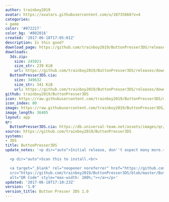 ```yaml
---
author: trainboy2019
avatar: https://avatars.githubusercontent.com/u/10735668?v=4
categories:
- game
color: '#872217'
color_bg: '#802016'
created: '2017-06-18T17:05:01Z'
description: Is this good?
download_page: https://github.com/trainboy2019/ButtonPresser3DS/releases
downloads:
  3ds.zip:
    size: 245021
    size_str: 239 KiB
    url: https://github.com/trainboy2019/ButtonPresser3DS/releases/download/1.0/3ds.zip
  ButtonPresser3DS.cia:
    size: 349632
    size_str: 341 KiB
    url: https://github.com/trainboy2019/ButtonPresser3DS/releases/download/1.0/ButtonPresser3DS.cia
github: trainboy2019/ButtonPresser3DS
icon: https://raw.githubusercontent.com/trainboy2019/ButtonPresser3DS/master/icon.png
icon_index: 80
image: https://raw.githubusercontent.com/trainboy2019/ButtonPresser3DS/master/resources/Banner.png
image_length: 36405
layout: app
qr:
  ButtonPresser3DS.cia: https://db.universal-team.net/assets/images/qr/buttonpresser3ds-cia.png
source: https://github.com/trainboy2019/ButtonPresser3DS
systems:
- 3DS
title: ButtonPresser3DS
update_notes: '<p dir="auto">Initial release, don''t expect many more.</p>

  <p dir="auto">Scan this to install.<br>

  <a target="_blank" rel="noopener noreferrer" href="https://github.com/trainboy2019/ButtonPresser3DS/blob/master/ButtonQR%20Code1.png?raw=true"><img
  src="https://github.com/trainboy2019/ButtonPresser3DS/blob/master/ButtonQR%20Code1.png?raw=true"
  alt="QR Code" style="max-width: 100%;"></a></p>'
updated: '2017-06-18T17:10:23Z'
version: '1.0'
version_title: Button Presser 3DS 1.0
---
```

